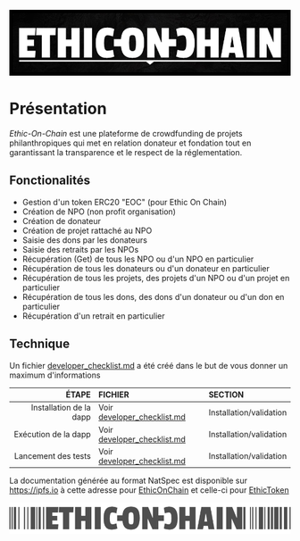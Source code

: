 ![Cover](./images/readme/githubReadmeHeader.png)

# Présentation
*Ethic-On-Chain* est une plateforme de crowdfunding de projets philanthropiques qui met en relation donateur et fondation tout en garantissant la transparence et le respect de la réglementation.

## Fonctionalités
* Gestion d'un token ERC20 "EOC" (pour Ethic On Chain)
* Création de NPO (non profit organisation)
* Création de donateur
* Création de projet rattaché au NPO
* Saisie des dons par les donateurs
* Saisie des retraits par les NPOs
* Récupération (Get) de tous les NPO ou d'un NPO en particulier
* Récupération de tous les donateurs ou d'un donateur en particulier
* Récupération de tous les projets, des projets d'un NPO ou d'un projet en particulier
* Récupération de tous les dons, des dons d'un donateur ou d'un don en particulier
* Récupération d'un retrait en particulier

## Technique
Un fichier [developer_checklist.md](developer_checklist.md) a été créé dans le but de vous donner un maximum d'informations

|ÉTAPE|FICHIER|SECTION|
|---:|:---|:---|
|Installation de la dapp|Voir [developer_checklist.md](developer_checklist.md)|Installation/validation|
|Exécution de la dapp|Voir [developer_checklist.md](developer_checklist.md)|Installation/validation|
|Lancement des tests|Voir [developer_checklist.md](developer_checklist.md)|Installation/validation|

La documentation générée au format NatSpec est disponible sur https://ipfs.io à cette adresse pour [EthicOnChain](https://ipfs.io/ipfs/QmRbXUaYVpxeLcGhWM4iUP8jDxuMJYQtF6dagsNsnGsixr) et celle-ci pour [EthicToken](https://ipfs.io/ipfs/QmPjuh2DD14U4zdznMs7EwX4mSYr4FYP5XKKSm1D2bgq6z)

![Cover](./images/readme/githubReadmeFooter.png)
